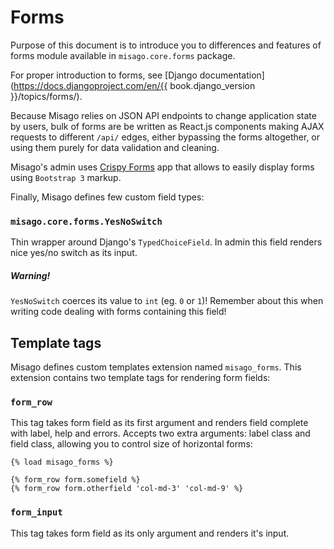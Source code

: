 Forms
=====

Purpose of this document is to introduce you to differences and features of forms module available in `misago.core.forms` package.

For proper introduction to forms, see [Django documentation](https://docs.djangoproject.com/en/{{ book.django_version }}/topics/forms/).

Because Misago relies on JSON API endpoints to change application state by users, bulk of forms are be written as React.js components making AJAX requests to different `/api/` edges, either bypassing the forms altogether, or using them purely for data validation and cleaning.

Misago's admin uses [Crispy Forms](http://django-crispy-forms.readthedocs.org/en/latest/) app that allows to easily display forms using `Bootstrap 3` markup.

Finally, Misago defines few custom field types:


### `misago.core.forms.YesNoSwitch`

Thin wrapper around Django's `TypedChoiceField`. In admin this field renders nice yes/no switch as its input.


##### Warning!

`YesNoSwitch` coerces its value to `int` (eg. `0` or `1`)! Remember about this when writing code dealing with forms containing this field!


## Template tags

Misago defines custom templates extension named `misago_forms`. This extension contains two template tags for rendering form fields:


### `form_row`

This tag takes form field as its first argument and renders field complete with label, help and errors. Accepts two extra arguments: label class and field class, allowing you to control size of horizontal forms:

```
{% load misago_forms %}

{% form_row form.somefield %}
{% form_row form.otherfield 'col-md-3' 'col-md-9' %}
```


### `form_input`

This tag takes form field as its only argument and renders it's input.
